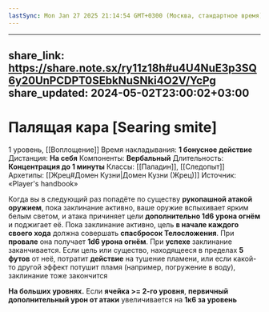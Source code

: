 ```yaml
---
lastSync: Mon Jan 27 2025 21:14:54 GMT+0300 (Москва, стандартное время)
---
```

---
share_link: https://share.note.sx/ry11z18h#u4U4NuE3p3SQ6y20UnPCDPT0SEbkNuSNki4O2V/YcPg
share_updated: 2024-05-02T23:00:02+03:00
---
# Палящая кара [Searing smite]
1 уровень, [[Воплощение]]
Время накладывания: **1 бонусное действие**
Дистанция: **На себя**
Компоненты: **Вербальный**
Длительность: **Концентрация до 1 минуты**
Классы: [[Паладин]], [[Следопыт]]
Архетипы: [[Жрец#Домен Кузни|Домен Кузни (Жрец)]]
Источник: «Player's handbook»

Когда вы в следующий раз попадёте по существу **рукопашной атакой оружием**, пока заклинание активно, ваше оружие вспыхивает ярким белым светом, и атака причиняет цели **дополнительно 1d6 урона огнём** и поджигает её. Пока заклинание активно, цель **в начале каждого своего хода** должна совершать **спасбросок Телосложения**. При **провале** она получает **1d6 урона огнём**. При **успехе** заклинание заканчивается. Если цель или существо, находящееся в пределах **5 футов** от неё, потратит **действие** на тушение пламени, или если какой-то другой эффект потушит пламя (например, погружение в воду), заклинание тоже закончится

**На больших уровнях.** Если **ячейка >= 2-го уровня**, **первичный дополнительный урон от атаки** увеличивается на **1к6 за уровень**